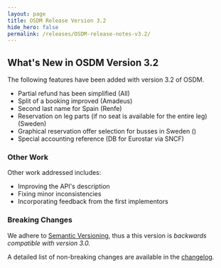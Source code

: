 ```yaml
---
layout: page
title: OSDM Release Version 3.2
hide_hero: false
permalink: /releases/OSDM-release-notes-v3.2/
---
```


## What's New in OSDM Version 3.2

The following features have been added with version 3.2 of OSDM.

- Partial refund has been simplified (All)
- Split of a booking improved (Amadeus)
- Second last name for Spain (Renfe)
- Reservation on leg parts (if no seat is available for the entire leg) (Sweden)
- Graphical reservation offer selection for busses in Sweden ()
- Special accounting reference (DB for Eurostar via SNCF)

### Other Work

Other work addressed includes:

- Improving the API's description
- Fixing minor inconsistencies
- Incorporating feedback from the first implementors

### Breaking Changes

We adhere to [Semantic Versioning](https://semver.org/), thus a this version is
_backwards compatible with version 3.0._

A detailed list of non-breaking changes are available in the
[changelog](https://github.com/UnionInternationalCheminsdeFer/OSDM/blob/master/specification/v3.2/ChangeLog.md).
